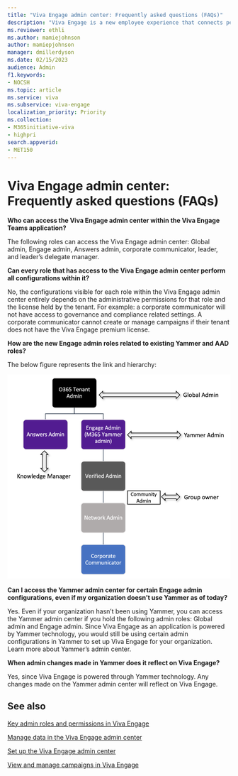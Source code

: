 ```yaml
---
title: "Viva Engage admin center: Frequently asked questions (FAQs)"
description: "Viva Engage is a new employee experience that connects people across the company—wherever and whenever they work—so that everyone is included and engaged."
ms.reviewer: ethli
ms.author: mamiejohnson
author: mamiepjohnson
manager: dmillerdyson
ms.date: 02/15/2023
audience: Admin
f1.keywords:
- NOCSH
ms.topic: article
ms.service: viva
ms.subservice: viva-engage
localization_priority: Priority
ms.collection:  
- M365initiative-viva
- highpri
search.appverid:
- MET150
---
```


# Viva Engage admin center: Frequently asked questions (FAQs)

**Who can access the Viva Engage admin center within the Viva Engage Teams application?**

The following roles can access the Viva Engage admin center: Global admin, Engage admin, Answers admin, corporate communicator, leader, and leader’s delegate manager.  

**Can every role that has access to the Viva Engage admin center perform all configurations within it?**

No, the configurations visible for each role within the Viva Engage admin center entirely depends on the administrative permissions for that role and the license held by the tenant. For example: a corporate communicator will not have access to governance and compliance related settings. A corporate communicator cannot create or manage campaigns if their tenant does not have the Viva Engage premium license.  

**How are the new Engage admin roles related to existing Yammer and AAD roles?**

The below figure represents the link and hierarchy:

[![Image of the heirarchy of connections between existing Yammer and AAD roles.](/viva/media/engage/admin/herarchy-admin.png)](/viva/media/engage/admin/herarchy-admin.png#lightbox)

**Can I access the Yammer admin center for certain Engage admin configurations, even if my organization doesn’t use Yammer as of today?**

Yes. Even if your organization hasn’t been using Yammer, you can access the Yammer admin center if you hold the following admin roles: Global admin and Engage admin. Since Viva Engage as an application is powered by Yammer technology, you would still be using certain admin configurations in Yammer to set up Viva Engage for your organization. Learn more about Yammer’s admin center.

**When admin changes made in Yammer does it reflect on Viva Engage?**

Yes, since Viva Engage is powered through Yammer technology. Any changes made on the Yammer admin center will reflect on Viva Engage.  

## See also

[Key admin roles and permissions in Viva Engage](/Viva/engage/eac-key-admin-roles-permissions)

[Manage data in the Viva Engage admin center](/Viva/engage/eac-as-manage-data)

[Set up the Viva Engage admin center](/Viva/engage/eac-get-started)

[View and manage campaigns in Viva Engage](/Viva/engage/campaigns)
